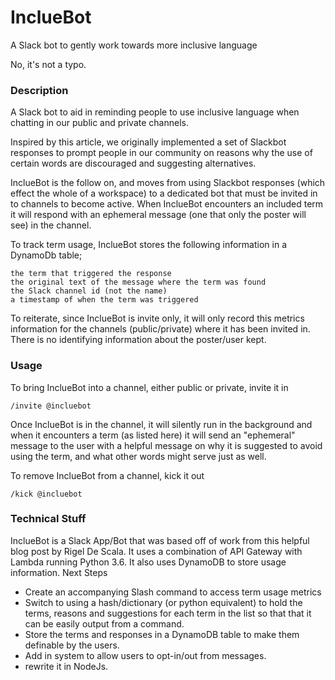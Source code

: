 # InclueBot
A Slack bot to gently work towards more inclusive language

No, it's not a typo.

### Description

A Slack bot to aid in reminding people to use inclusive language when chatting in our public and private channels.

Inspired by this article, we originally implemented a set of Slackbot responses to prompt people in our community on reasons why the use of certain words are discouraged and suggesting alternatives.

InclueBot is the follow on, and moves from using Slackbot responses (which effect the whole of a workspace) to a dedicated bot that must be invited in to channels to become active. When InclueBot encounters an included term it will respond with an ephemeral message (one that only the poster will see) in the channel.

To track term usage, InclueBot stores the following information in a DynamoDb table;

    the term that triggered the response
    the original text of the message where the term was found
    the Slack channel id (not the name)
    a timestamp of when the term was triggered

To reiterate, since InclueBot is invite only, it will only record this metrics information for the channels (public/private) where it has been invited in. There is no identifying information about the poster/user kept.


### Usage

To bring InclueBot into a channel, either public or private, invite it in

```
/invite @incluebot
```
Once InclueBot is in the channel, it will silently run in the background and when it encounters a term (as listed here) it will send an "ephemeral" message to the user with a helpful message on why it is suggested to avoid using the term, and what other words might serve just as well.

To remove InclueBot from a channel, kick it out
```
/kick @incluebot
```

### Technical Stuff

InclueBot is a Slack App/Bot that was based off of work from this helpful blog post by Rigel De Scala. It uses a combination of API Gateway with Lambda running Python 3.6. It also uses DynamoDB to store usage information.
Next Steps

* Create an accompanying Slash command to access term usage metrics
* Switch to using a hash/dictionary (or python equivalent) to hold the terms, reasons and suggestions for each term in the list so that that it can be easily output from a command.
* Store the terms and responses in a DynamoDB table to make them definable by the users.
* Add in system to allow users to opt-in/out from messages.
* rewrite it in NodeJs.
